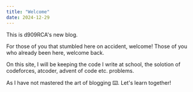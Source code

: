 ```yaml
---
title: "Welcome"
date: 2024-12-29
---
```

This is d909RCA\'s new blog.

For those of you that stumbled here on accident, welcome! Those of you who already been here, welcome back.

On this site, I will be keeping the code I write at school, the solotion of codeforces, atcoder, advent of code etc. problems.

As I have not mastered the art of blogging ⌨️. Let\'s learn together!
